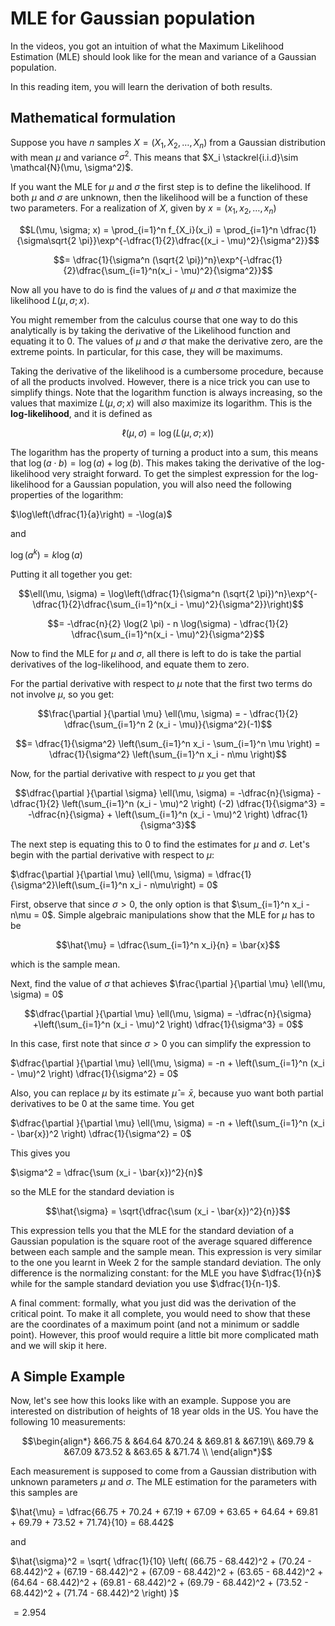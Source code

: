 # MLE for Gaussian population  

In the videos, you got an intuition of what the Maximum Likelihood Estimation (MLE) should look like for the mean and variance of a Gaussian population.

In this reading item, you will learn the derivation of both results.

## Mathematical formulation  
Suppose you have $n$ samples $X = (X_1, X_2, \dots, X_n)$ from a Gaussian distribution with mean $\mu$ and variance $\sigma^2$. This means that $X_i \stackrel{i.i.d}\sim \mathcal{N}(\mu, \sigma^2)$.  

If you want the MLE for $\mu$ and $\sigma$ the first step is to define the likelihood. If both $\mu$ and $\sigma$ are unknown, then the likelihood will be a function of these two parameters. For a realization of $X$, given by $x = (x_1, x_2, \dots, x_n)$  

$$L(\mu, \sigma; x) = \prod_{i=1}^n f_{X_i}(x_i) = \prod_{i=1}^n \dfrac{1}{\sigma\sqrt{2 \pi}}\exp^{-\dfrac{1}{2}\dfrac{(x_i - \mu)^2}{\sigma^2}}$$ 
 
$$= \dfrac{1}{\sigma^n (\sqrt{2 \pi})^n}\exp^{-\dfrac{1}{2}\dfrac{\sum_{i=1}^n(x_i - \mu)^2}{\sigma^2}}$$  

Now all you have to do is find the values of $\mu$ and $\sigma$ that maximize the likelihood $L(\mu, \sigma; x)$.  

You might remember from the calculus course that one way to do this analytically is by taking the derivative of the Likelihood function and equating it to 0. The values of $\mu$ and $\sigma$ that make the derivative zero, are the extreme points. In particular,  for this case, they will be maximums. 

Taking the derivative of the likelihood is a cumbersome procedure, because of all the products involved.  However, there is a nice trick you can use to simplify things. Note that the logarithm function is always increasing, so the values that maximize $L(\mu, \sigma; x)$ will also maximize its logarithm. This is the **log-likelihood**, and it is defined as 

$$\ell(\mu, \sigma) = \log(L(\mu, \sigma; x))$$  

The logarithm has the property of turning a product into a sum, this means that $\log(a \cdot b) = \log(a) + \log(b)$. This makes taking the derivative of the log-likelihood very straight forward. To get the simplest expression for the log-likelihood for a Gaussian population, you will also need the following properties of the logarithm: 

$\log\left(\dfrac{1}{a}\right) = -\log(a)$  

and  

$\log(a^k) = k \log(a)$   

Putting it all together you get:  

$$\ell(\mu, \sigma) = \log\left(\dfrac{1}{\sigma^n (\sqrt{2 \pi})^n}\exp^{-\dfrac{1}{2}\dfrac{\sum_{i=1}^n(x_i - \mu)^2}{\sigma^2}}\right)$$  

$$= -\dfrac{n}{2} \log(2 \pi) - n \log(\sigma) - \dfrac{1}{2} \dfrac{\sum_{i=1}^n(x_i - \mu)^2}{\sigma^2}$$  

Now to find the MLE for $\mu$ and $\sigma$, all there is left to do is take the partial derivatives of the log-likelihood, and equate them to zero.

For the partial derivative with respect to $\mu$ note that the first two terms do not involve $\mu$, so you get:

$$\frac{\partial }{\partial \mu} \ell(\mu, \sigma)  = - \dfrac{1}{2} \dfrac{\sum_{i=1}^n 2 (x_i - \mu)}{\sigma^2}(-1)$$  

$$= \dfrac{1}{\sigma^2} \left(\sum_{i=1}^n x_i - \sum_{i=1}^n \mu \right) = \dfrac{1}{\sigma^2} \left(\sum_{i=1}^n x_i - n\mu \right)$$  

Now, for the partial derivative with respect to $\mu$ you get that  

$$\dfrac{\partial }{\partial \sigma} \ell(\mu, \sigma) = -\dfrac{n}{\sigma} - \dfrac{1}{2} \left(\sum_{i=1}^n (x_i - \mu)^2 \right) (-2) \dfrac{1}{\sigma^3} = -\dfrac{n}{\sigma} + \left(\sum_{i=1}^n (x_i - \mu)^2 \right) \dfrac{1}{\sigma^3}$$  

The next step is equating this to 0 to find the estimates for $\mu$ and $\sigma$. Let's begin with the partial derivative with respect to $\mu$:  

$\dfrac{\partial }{\partial \mu} \ell(\mu, \sigma) = \dfrac{1}{\sigma^2}\left(\sum_{i=1}^n x_i - n\mu\right) = 0$  

First, observe that since $\sigma > 0$, the only option is that $\sum_{i=1}^n x_i - n\mu = 0$. Simple algebraic manipulations show that the MLE for $\mu$ has to be  

$$\hat{\mu} = \dfrac{\sum_{i=1}^n x_i}{n} = \bar{x}$$  

which is the sample mean. 

Next, find the value of $\sigma$ that achieves $\frac{\partial }{\partial \mu} \ell(\mu, \sigma) = 0$  

$$\dfrac{\partial }{\partial \mu} \ell(\mu, \sigma) = -\dfrac{n}{\sigma} +\left(\sum_{i=1}^n (x_i - \mu)^2 \right) \dfrac{1}{\sigma^3}  = 0$$  

In this case, first note that since $\sigma > 0$ you can simplify the expression to  
 
$\dfrac{\partial }{\partial \mu} \ell(\mu, \sigma) = -n + \left(\sum_{i=1}^n (x_i - \mu)^2 \right) \dfrac{1}{\sigma^2} = 0$  

Also, you can replace $\mu$ by its estimate $\hat{\mu} = \bar{x}$, because yuo want both partial derivatives to be 0 at the same time. You get

$\dfrac{\partial }{\partial \mu} \ell(\mu, \sigma) = -n + \left(\sum_{i=1}^n (x_i - \bar{x})^2 \right) \dfrac{1}{\sigma^2} = 0$  

This gives you 

$\sigma^2 = \dfrac{\sum (x_i - \bar{x})^2}{n}$  

so the MLE for the standard deviation is

$$\hat{\sigma} = \sqrt{\dfrac{\sum (x_i - \bar{x})^2}{n}}$$  

This expression tells you that the MLE for the standard deviation of a Gaussian population is the square root of the average squared difference between each sample and the sample mean. This expression is very similar to the one you learnt in Week 2 for the sample standard deviation. The only difference is the normalizing constant: for the MLE you have $\dfrac{1}{n}$ while for the sample standard deviation you use $\dfrac{1}{n-1}$.  

A final comment: formally, what you just did was the derivation of the critical point. To make it all complete, you would need to show that these are the  coordinates of a maximum point (and not a minimum or saddle point). However,  this  proof would require a little bit more complicated math and we will  skip it here.  

## A Simple Example  

Now, let's see how this looks like with an example. Suppose you are interested on distribution of heights of 18 year olds in the US. You have the following 10 measurements:

$$\begin{align*}
&66.75 & &64.64 &70.24 & &69.81 & &67.19\\
&69.79 & &67.09 &73.52 & &63.65 & &71.74 \\
\end{align*}$$

Each measurement is supposed to come from a Gaussian distribution with unknown parameters $\mu$ and $\sigma$.  The MLE estimation for the parameters with this samples are  

$\hat{\mu} = \dfrac{66.75 + 70.24 + 67.19 + 67.09 + 63.65 + 64.64 + 69.81 + 69.79 + 73.52 + 71.74}{10} = 68.442$  

and  

$\hat{\sigma}^2 = \sqrt{ \dfrac{1}{10} \left( (66.75 - 68.442)^2 + (70.24 - 68.442)^2 + (67.19 - 68.442)^2 + (67.09 - 68.442)^2 + (63.65 - 68.442)^2 + (64.64 - 68.442)^2 + (69.81 - 68.442)^2 + (69.79 - 68.442)^2 + (73.52 - 68.442)^2 + (71.74 - 68.442)^2 \right) }$  

$= 2.954$
